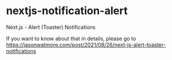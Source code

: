 # nextjs-notification-alert

Next.js - Alert (Toaster) Notifications

If you want to know about that in details, please go to
 https://jasonwatmore.com/post/2021/08/26/next-js-alert-toaster-notifications
